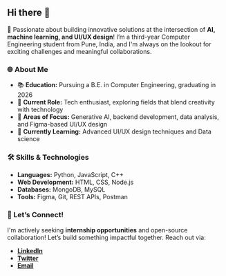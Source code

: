 ## Hi there 👋
🌟 Passionate about building innovative solutions at the intersection of **AI, machine learning, and UI/UX design**! I’m a third-year Computer Engineering student from Pune, India, and I'm always on the lookout for exciting challenges and meaningful collaborations.

### 🌐 About Me
- 📚 **Education:** Pursuing a B.E. in Computer Engineering, graduating in 2026
- 💼 **Current Role:** Tech enthusiast, exploring fields that blend creativity with technology
- 🎯 **Areas of Focus:** Generative AI, backend development, data analysis, and Figma-based UI/UX design
- 🌱 **Currently Learning:** Advanced UI/UX design techniques and Data science

### 🛠 Skills & Technologies
- **Languages:** Python, JavaScript, C++
- **Web Development:** HTML, CSS, Node.js
- **Databases:** MongoDB, MySQL
- **Tools:** Figma, Git, REST APIs, Postman


### 🤝 Let’s Connect!
I'm actively seeking **internship opportunities** and open-source collaboration! Let’s build something impactful together. Reach out via:

- **[LinkedIn](https://www.linkedin.com/in/manvi-tekriwal/)**
- **[Twitter](https://twitter.com/Manvi19_)**
- **[Email](mailto:manvitekriwal@gmail.com)**


<!--
**manvi-19/manvi-19** is a ✨ _special_ ✨ repository because its `README.md` (this file) appears on your GitHub profile.

Here are some ideas to get you started:

- 🔭 I’m currently working on ...
- 🌱 I’m currently learning ...
- 👯 I’m looking to collaborate on ...
- 🤔 I’m looking for help with ...
- 💬 Ask me about ...
- 📫 How to reach me: ...
- 😄 Pronouns: ...
- ⚡ Fun fact: ...
-->
